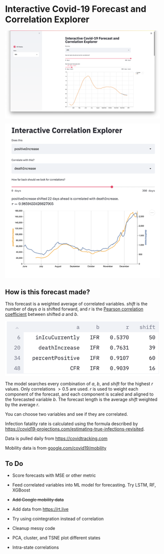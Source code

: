 # Interactive Covid-19 Forecast and Correlation Explorer

![screenshot-ifr.png](screenshot-ifr.png)

![Screen Shot 2020-12-26 at 12.06.43 PM.png](Screen%20Shot%202020-12-26%20at%2012.06.43%20PM.png)

## How is this forecast made?

This forecast is a weighted average of correlated variables. $shift$ is the number of days $a$ is shifted forward, and $r$ is the [Pearson correlation coefficient](https://en.wikipedia.org/wiki/Pearson_correlation_coefficient) between shifted $a$ and $b$.

![table.png](table.png)

The model searches every combination of $a$, $b$, and $shift$ for the highest $r$ values. Only correlations $>0.5$ are used. $r$ is used to weight each component of the forecast, and each component is scaled and aligned to the forecasted variable $b$. The forecast length is the average $shift$ weighted by the average $r$.

You can choose two variables and see if they are correlated.

Infection fatality rate is calculated using the formula described by https://covid19-projections.com/estimating-true-infections-revisited.

Data is pulled daily from https://covidtracking.com

Mobility data is from [google.com/covid19/mobility](https://www.google.com/covid19/mobility/)

## To Do

- Score forecasts with MSE or other metric

- Feed correlated variables into ML model for forecasting. Try LSTM, RF, XGBoost

- ~~Add Google mobility data~~

- Add data from https://rt.live

- Try using cointegration instead of correlation

- Cleanup messy code

- PCA, cluster, and TSNE plot different states

- Intra-state correlations
